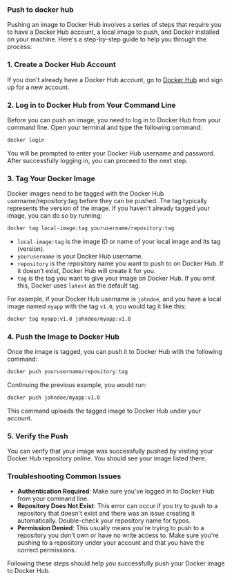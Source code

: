 

### Push to docker hub

Pushing an image to Docker Hub involves a series of steps that require you to have a Docker Hub account, a local image to push, and Docker installed on your machine. Here's a step-by-step guide to help you through the process:

### 1. Create a Docker Hub Account

If you don't already have a Docker Hub account, go to [Docker Hub](https://hub.docker.com/) and sign up for a new account.

### 2. Log in to Docker Hub from Your Command Line

Before you can push an image, you need to log in to Docker Hub from your command line. Open your terminal and type the following command:

```sh
docker login
```

You will be prompted to enter your Docker Hub username and password. After successfully logging in, you can proceed to the next step.

### 3. Tag Your Docker Image

Docker images need to be tagged with the Docker Hub username/repository:tag before they can be pushed. The tag typically represents the version of the image. If you haven't already tagged your image, you can do so by running:

```sh
docker tag local-image:tag yourusername/repository:tag
```

- `local-image:tag` is the image ID or name of your local image and its tag (version).
- `yourusername` is your Docker Hub username.
- `repository` is the repository name you want to push to on Docker Hub. If it doesn’t exist, Docker Hub will create it for you.
- `tag` is the tag you want to give your image on Docker Hub. If you omit this, Docker uses `latest` as the default tag.

For example, if your Docker Hub username is `johndoe`, and you have a local image named `myapp` with the tag `v1.0`, you would tag it like this:

```sh
docker tag myapp:v1.0 johndoe/myapp:v1.0
```

### 4. Push the Image to Docker Hub

Once the image is tagged, you can push it to Docker Hub with the following command:

```sh
docker push yourusername/repository:tag
```

Continuing the previous example, you would run:

```sh
docker push johndoe/myapp:v1.0
```

This command uploads the tagged image to Docker Hub under your account.

### 5. Verify the Push

You can verify that your image was successfully pushed by visiting your Docker Hub repository online. You should see your image listed there.

### Troubleshooting Common Issues

- **Authentication Required**: Make sure you've logged in to Docker Hub from your command line.
- **Repository Does Not Exist**: This error can occur if you try to push to a repository that doesn't exist and there was an issue creating it automatically. Double-check your repository name for typos.
- **Permission Denied**: This usually means you're trying to push to a repository you don't own or have no write access to. Make sure you're pushing to a repository under your account and that you have the correct permissions.

Following these steps should help you successfully push your Docker image to Docker Hub.

